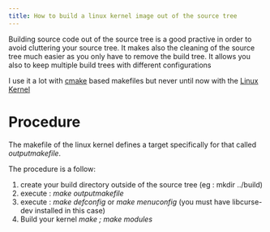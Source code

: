 ```yaml
---
title: How to build a linux kernel image out of the source tree
---
```

Building source code out of the source tree is a good practive in order to avoid cluttering your source tree.
It makes also the cleaning of the source tree much easier as you only have to remove the build tree. It allows you also to keep multiple build trees with different configurations

I use it a lot with [cmake](https://cmake.org) based makefiles but never until now with the [Linux Kernel](https://kernel.org)

# Procedure

The makefile of the linux kernel defines a target specifically for that called *outputmakefile*.

The procedure is a follow:
1. create your build directory outside of the source tree (eg : mkdir ../build)
2. execute : *make outputmakefile*
3. execute : *make defconfig* or *make menuconfig* (you must have libcurse-dev installed in this case)
4. Build your kernel *make ; make modules*